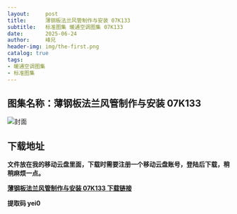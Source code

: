 ```yaml
---
layout:     post
title:      薄钢板法兰风管制作与安装 07K133
subtitle:   标准图集 暖通空调图集 07K133
date:       2025-06-24
author:     峰兄
header-img: img/the-first.png
catalog: true
tags:
- 暖通空调图集
- 标准图集
---
```

## 图集名称：薄钢板法兰风管制作与安装 07K133
![封面](https://pic1.imgdb.cn/item/6858f5a158cb8da5c864ef9d.jpg)


## 下载地址 ##
**文件放在我的移动云盘里面，下载时需要注册一个移动云盘账号，登陆后下载，稍稍麻烦一点。**  
  
[**薄钢板法兰风管制作与安装 07K133 下载链接**](https://caiyun.139.com/w/i/2nQQWbXwTyuq7)


**提取码 yei0**

